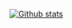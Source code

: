 [![Github stats](https://github-readme-stats.vercel.app/api?username=NOBLES5E)](https://github.com/NOBLES5E)
